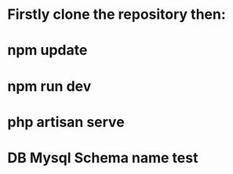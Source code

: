 # Firstly clone the repository then:  
# npm update 
# npm run dev 
# php artisan serve 
# DB Mysql Schema name test 
